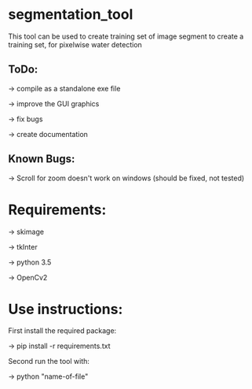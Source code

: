 # segmentation_tool

This tool can be used to create training set of image segment to create a training set, for pixelwise water detection

## ToDo:
-> compile as a standalone exe file

-> improve the GUI graphics

-> fix bugs

-> create documentation

## Known Bugs:

-> Scroll for zoom doesn't work on windows (should be fixed, not tested)


# Requirements:

-> skimage

-> tkInter

-> python 3.5

-> OpenCv2

# Use instructions:

First install the required package:

-> pip install -r requirements.txt

Second run the tool with:

-> python "name-of-file"
